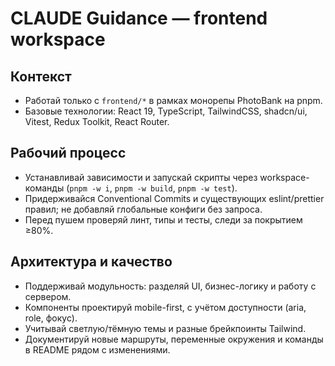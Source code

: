 # CLAUDE Guidance — frontend workspace

## Контекст
- Работай только с `frontend/*` в рамках монорепы PhotoBank на pnpm.
- Базовые технологии: React 19, TypeScript, TailwindCSS, shadcn/ui, Vitest, Redux Toolkit, React Router.

## Рабочий процесс
- Устанавливай зависимости и запускай скрипты через workspace-команды (`pnpm -w i`, `pnpm -w build`, `pnpm -w test`).
- Придерживайся Conventional Commits и существующих eslint/prettier правил; не добавляй глобальные конфиги без запроса.
- Перед пушем проверяй линт, типы и тесты, следи за покрытием ≥80%.

## Архитектура и качество
- Поддерживай модульность: разделяй UI, бизнес-логику и работу с сервером.
- Компоненты проектируй mobile-first, с учётом доступности (aria, role, фокус).
- Учитывай светлую/тёмную темы и разные брейкпоинты Tailwind.
- Документируй новые маршруты, переменные окружения и команды в README рядом с изменениями.
